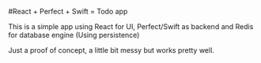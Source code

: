 #React + Perfect + Swift = Todo app

This is a simple app using React for UI, Perfect/Swift as backend
and Redis for database engine (Using persistence)

Just a proof of concept, a little bit messy but works pretty well.


